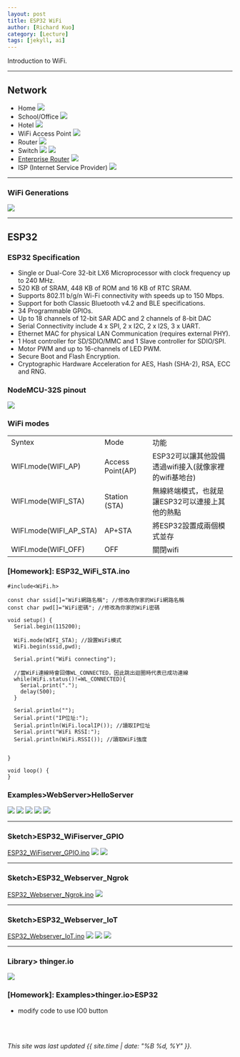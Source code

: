 ```yaml
---
layout: post
title: ESP32 WiFi
author: [Richard Kuo]
category: [Lecture]
tags: [jekyll, ai]
---
```


Introduction to WiFi.

---
## Network
* Home
![](https://www.slidegeeks.com/pics/dgm/l/1/1_network_diagram_showing_a_fully_connected_home_connected_to_the_internet_ppt_slides_1.jpg)
* School/Office
![](https://images.squarespace-cdn.com/content/v1/52f42657e4b0b3416ff6b831/1395281885979-YJUYEGEB75LS7J9AWLZH/Simple+Network+Diagram?format=750w)
* Hotel
![](https://img-en.fs.com/images/fs_scene_images/20201102/16042847555f9f7153706dd0.36036831.jpeg)
* WiFi Access Point
![](https://www.netgear.com/dk/media/HeroImage_tcm164-112442.png)
* Router
![](https://m.media-amazon.com/images/I/611BfAThAxL._AC_SX679_.jpg)
* Switch
![](https://m.media-amazon.com/images/I/513OnE3alnL._AC_SX679_.jpg)
![](https://watermark.lovepik.com/photo/20211125/large/lovepik-switches-in-the-computer-room-picture_500986669.jpg)
* [Enterprise Router](https://www.cisco.com/c/en/us/products/routers/router-selector.html)
![](https://www.cisco.com/c/dam/assets/prod/product-selector/routers/isr-112x-8p.png)
* ISP (Internet Service Provider)
![](https://5.imimg.com/data5/CC/LG/MY-32799687/cisco-service-provider-core-router-500x500.jpg)

---
### WiFi Generations
![](https://i3.res.bangqu.com/farm/huxiu/news/2022/05/05/b05f886f1c148e447831efa9b13ddb44.png)

---
## ESP32
### ESP32 Specification
* Single or Dual-Core 32-bit LX6 Microprocessor with clock frequency up to 240 MHz.
* 520 KB of SRAM, 448 KB of ROM and 16 KB of RTC SRAM.
* Supports 802.11 b/g/n Wi-Fi connectivity with speeds up to 150 Mbps.
* Support for both Classic Bluetooth v4.2 and BLE specifications.
* 34 Programmable GPIOs.
* Up to 18 channels of 12-bit SAR ADC and 2 channels of 8-bit DAC
* Serial Connectivity include 4 x SPI, 2 x I2C, 2 x I2S, 3 x UART.
* Ethernet MAC for physical LAN Communication (requires external PHY).
* 1 Host controller for SD/SDIO/MMC and 1 Slave controller for SDIO/SPI.
* Motor PWM and up to 16-channels of LED PWM.
* Secure Boot and Flash Encryption.
* Cryptographic Hardware Acceleration for AES, Hash (SHA-2), RSA, ECC and RNG.

### NodeMCU-32S pinout
![](https://github.com/rkuo2000/MCU-course/blob/main/images/NodeMCU-32S_pinout.jpg?raw=true)

### WiFi modes
<table>
<tr><td>Syntex</td><td>Mode</td><td>功能</td></tr>
<tr><td>WIFI.mode(WIFI_AP)</td><td>Access Point(AP)</td><td>ESP32可以讓其他設備透過wifi接入(就像家裡的wifi基地台)</td></tr>
<tr><td>WIFI.mode(WIFI_STA)</td><td>Station (STA)</td><td>無線終端模式，也就是讓ESP32可以連接上其他的熱點</td></tr>
<tr><td>WIFI.mode(WIFI_AP_STA)</td><td>AP+STA</td><td>將ESP32設置成兩個模式並存</td></tr>
<tr><td>WIFI.mode(WIFI_OFF)</td><td>OFF</td><td>關閉wifi</td></tr>
</table>

### [Homework]: ESP32_WiFi_STA.ino
```
#include<WiFi.h>

const char ssid[]="WiFi網路名稱"; //修改為你家的WiFi網路名稱
const char pwd[]="WiFi密碼"; //修改為你家的WiFi密碼

void setup() {
  Serial.begin(115200);

  WiFi.mode(WIFI_STA); //設置WiFi模式
  WiFi.begin(ssid,pwd); 

  Serial.print("WiFi connecting");

  //當WiFi連線時會回傳WL_CONNECTED，因此跳出迴圈時代表已成功連線
  while(WiFi.status()!=WL_CONNECTED){
    Serial.print(".");
    delay(500);   
  }

  Serial.println("");
  Serial.print("IP位址:");
  Serial.println(WiFi.localIP()); //讀取IP位址
  Serial.print("WiFi RSSI:");
  Serial.println(WiFi.RSSI()); //讀取WiFi強度
  

}

void loop() {
}
```

### Examples>WebServer>HelloServer
![](https://github.com/rkuo2000/MCU-course/blob/main/images/Examples_WebServer_HelloServer.png?raw=true)
![](https://github.com/rkuo2000/MCU-course/blob/main/images/Examples_WebServer_HelloServer_monitor.png?raw=true)
![](https://github.com/rkuo2000/MCU-course/blob/main/images/Examples_WebServer_HelloServer_browser1.png?raw=true)
![](https://github.com/rkuo2000/MCU-course/blob/main/images/Examples_WebServer_HelloServer_browser2.png?raw=true)
![](https://github.com/rkuo2000/MCU-course/blob/main/images/Examples_WebServer_HelloServer_browser3.png?raw=true)

---
### Sketch>ESP32_WiFiserver_GPIO
[ESP32_WiFiserver_GPIO.ino](https://github.com/rkuo2000/arduino/blob/master/examples/ESP32/ESP32_WiFiserver_GPIO/ESP32_WiFiserver_GPIO.ino)
![](https://github.com/rkuo2000/MCU-course/blob/main/images/Sketch_ESP32_WiFiserver_GPIO.png?raw=true)
![](https://github.com/rkuo2000/MCU-course/blob/main/images/Sketch_ESP32_WiFiserver_GPIO_browser.png?raw=true)

---
### Sketch>ESP32_Webserver_Ngrok
[ESP32_Webserver_Ngrok.ino](https://github.com/rkuo2000/arduino/blob/master/examples/ESP32/ESP32_Webserver_Ngrok/ESP32_Webserver_Ngrok.ino)
![](https://github.com/rkuo2000/MCU-course/blob/main/images/Sketch_ESP32_Webserver_Ngrok.png?raw=true)

---
### Sketch>ESP32_Webserver_IoT
[ESP32_Webserver_IoT.ino](https://github.com/rkuo2000/arduino/blob/master/examples/ESP32/ESP32_Webserver_IoT/ESP32_Webserver_IoT.ino)
![](https://github.com/rkuo2000/MCU-course/blob/main/images/Sketch_ESP32_Webserver_IoT.png?raw=true)
![](https://github.com/rkuo2000/MCU-course/blob/main/images/Sketch_ESP32_Webserver_IoT_monitor.png?raw=true)
![](https://github.com/rkuo2000/MCU-course/blob/main/images/Sketch_ESP32_Webserver_IoT_browser.png?raw=true)

---
### Library> thinger.io
![](https://github.com/rkuo2000/MCU-course/blob/main/images/Arduino_Library_thinger.io.png?raw=true)

### [Homework]: Examples>thinger.io>ESP32
* modify code to use IO0 button




<br>
<br>

*This site was last updated {{ site.time | date: "%B %d, %Y" }}.*


